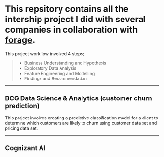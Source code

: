 # This repsitory contains all the intership project I did with several companies in collaboration with [forage](https://www.theforage.com).

This project workflow involved 4 steps;

> - Business Understanding and Hypothesis
>  - Exploratory Data Analysis
>  - Feature Engineering and Modelling
>  - Findings and Recommendation

---

## BCG Data Science  & Analytics (customer churn prediction)

This project involves creating a predictive classification model for a client to determine which customers are likely to churn using customer data set and pricing data set.

---
## Cognizant AI


